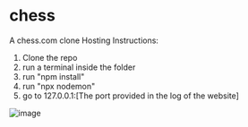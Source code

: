 # chess
A chess.com clone
Hosting Instructions:
1) Clone the repo
2) run a terminal inside the folder
3) run "npm install"
4) run "npx nodemon"
5) go to 127.0.0.1:[The port provided in the log of the website]

![image](https://github.com/user-attachments/assets/be622010-0ed0-4da7-a1d8-1778d219c163)
